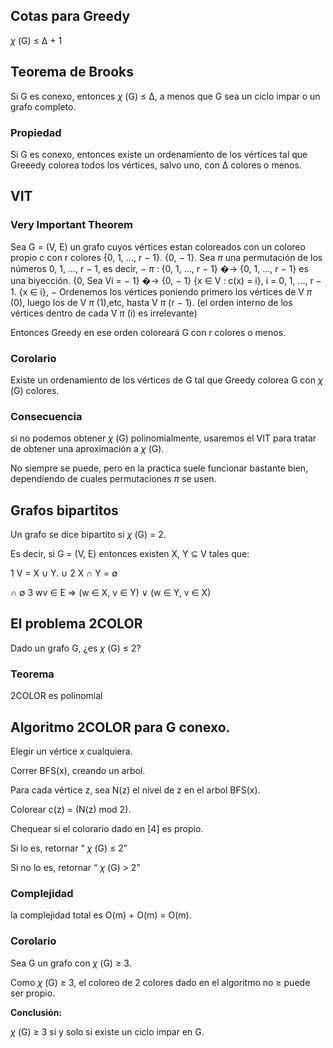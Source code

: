 ## Cotas para Greedy

 $\chi$ (G)  $\leq$  ∆ + 1


## Teorema de Brooks

Si G es conexo, entonces  $\chi$ (G)  $\leq$  ∆, a menos que G sea un ciclo impar o un grafo completo.


### Propiedad

Si G es conexo, entonces existe un ordenamiento de los vértices tal que Greeedy colorea todos los vértices, salvo uno, con ∆ colores o menos.


## VIT


### Very Important Theorem

Sea G = (V, E) un grafo cuyos vértices estan coloreados con un coloreo propio c con r colores {0, 1, ..., r  $-$  1}.
{0,  $-$  1}. Sea  $\pi$  una permutación de los números 0, 1, ..., r  $-$  1, es decir,  $-$   $\pi$  : {0, 1, ..., r  $-$  1} �→ {0, 1, ..., r  $-$  1} es una biyección.
{0, Sea Vi =  $-$  1} �→ {0,  $-$  1} {x  $\in$  V : c(x) = i}, i = 0, 1, ..., r  $-$  1.
{x  $\in$  i},  $-$  Ordenemos los vértices poniendo primero los vértices de V $\pi$ (0), luego los de V $\pi$ (1),etc, hasta V $\pi$ (r $-$ 1).
(el orden interno de los vértices dentro de cada V $\pi$ (i) es irrelevante)

Entonces Greedy en ese orden coloreará G con r colores o menos.


### Corolario
Existe un ordenamiento de los vértices de G tal que Greedy colorea G con  $\chi$ (G) colores.

### Consecuencia

si no podemos obtener  $\chi$ (G) polinomialmente, usaremos el VIT para tratar de obtener una aproximación a  $\chi$ (G).

No siempre se puede,
pero en la practica suele funcionar bastante bien, dependiendo de cuales permutaciones  $\pi$  se usen.


## Grafos bipartitos

Un grafo se dice bipartito si  $\chi$ (G) = 2.

Es decir, si G = (V, E) entonces existen X, Y  $\subseteq$  V tales que:

1 V = X ∪ Y.
∪ 2 X ∩ Y = ∅

∩ ∅ 3 wv  $\in$  E ⇒ (w  $\in$  X, v  $\in$  Y) ∨ (w  $\in$  Y, v  $\in$  X)


## El problema 2COLOR

Dado un grafo G, ¿es  $\chi$ (G)  $\leq$  2?


### Teorema

2COLOR es polinomial


## Algoritmo 2COLOR para G conexo.

Elegir un vértice x cualquiera.

Correr BFS(x), creando un arbol.

Para cada vértice z, sea N(z) el nivel de z en el arbol BFS(x).

Colorear c(z) = (N(z) mod 2).

Chequear si el colorario dado en [4] es propio.

Si lo es, retornar “ $\chi$ (G)  $\leq$  2”

Si no lo es, retornar “ $\chi$ (G) > 2”


### Complejidad

la complejidad total es O(m) + O(m) = O(m).


### Corolario

Sea G un grafo con  $\chi$ (G)  $\geq$  3.

Como  $\chi$ (G)  $\geq$  3, el coloreo de 2 colores dado en el algoritmo no  $\geq$  puede ser propio.

**Conclusión:**

 $\chi$ (G)  $\geq$  3 si y solo si existe un ciclo impar en G.